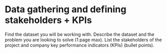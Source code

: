 # Data gathering and defining stakeholders + KPIs

Find the dataset you will be working with. Describe the dataset and the problem you are looking to solve (1 page max). List the stakeholders of the project and company key performance indicators (KPIs) (bullet points).
